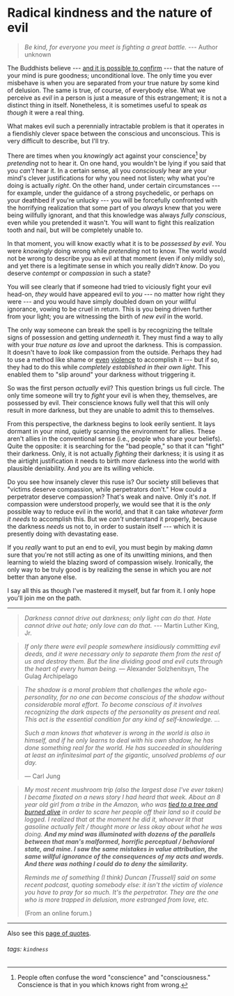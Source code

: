 # Radical kindness and the nature of evil

> *Be kind, for everyone you meet is fighting a great battle.* --- Author unknown

The Buddhists believe --- [and it is possible to confirm](www.lifeismiraculous.org) --- that the nature of your mind is pure goodness; unconditional love. The only time you ever misbehave is when you are separated from your true nature by some kind of delusion. The same is true, of course, of everybody else. What we perceive as *evil* in a person is just a measure of this estrangement; it is not a distinct thing in itself. Nonetheless, it is sometimes useful to speak _as though_ it were a real thing.

What makes evil such a perennially intractable problem is that it operates in a fiendishly clever space between the conscious and unconscious. This is very difficult to describe, but I'll try.

There are times when you _knowingly_ act against your conscience[^conscience] by _pretending_ not to hear it. On one hand, you wouldn't be lying if you said that you _can't_ hear it. In a certain sense, all you _consciously_ hear are your mind's clever justifications for why you need not listen; why what you're doing is actually _right_. On the other hand, under certain circumstances --- for example, under the guidance of a strong psychedelic, or perhaps on your deathbed if you're unlucky --- you will be forcefully confronted with the horrifying realization that some part of you _always_ knew that you were being willfully ignorant, and that this knowledge was always _fully conscious_, even while you pretended it wasn't. You will want to fight this realization tooth and nail, but will be completely unable to.

[^conscience]: People often confuse the word "conscience" and "consciousness." Conscience is that in you which knows right from wrong.

In that moment, you will know exactly what it is to be _possessed by evil_. You were _knowingly_ doing wrong while _pretending_ not to know. The world would not be wrong to describe you as evil at that moment (even if only mildly so), and yet there is a legitimate sense in which you really _didn't know_. Do you deserve _contempt_ or _compassion_ in such a state?

You will see clearly that if someone had tried to viciously fight your evil head-on, _they_ would have appeared evil to _you_ --- no matter how right they were --- and you would have simply doubled down on your willful ignorance, vowing to be cruel in return. This is you being driven further from your light; you are witnessing the birth of _new evil_ in the world.

The only way someone can break the spell is by recognizing the telltale signs of possession and getting _underneath_ it. They must find a way to ally with your _true nature as love_ and uproot the darkness. This is compassion. It doesn't have to _look_ like compassion from the outside. Perhaps they had to use a method like shame or [even](https://www.snopes.com/fact-check/dalai-gun/) [violence](https://www.matthieuricard.org/en/blog/posts/the-bigger-the-ego-the-more-vulnerable-we-are-part-4) to accomplish it --- but if so, they had to do this while _completely established in their own light_. This enabled them to "slip around" your darkness without triggering it.

So was the first person _actually_ evil? This question brings us full circle. The only time someone will try to _fight_ your evil is when they, themselves, are possessed by evil. Their conscience knows fully well that this will only result in more darkness, but they are unable to admit this to themselves.

From this perspective, the darkness begins to look eerily sentient. It lays dormant in your mind, quietly scanning the environment for allies. These aren't allies in the conventional sense (i.e., people who share your beliefs). Quite the opposite: it is searching for the "bad people," so that it can "fight" their darkness. Only, it is not actually _fighting_ their darkness; it is using it as the airtight justification it needs to birth _more_ darkness into the world with plausible deniability. And _you_ are its willing vehicle.

Do you see how insanely clever this ruse is? Our society still believes that "victims deserve compassion, while perpetrators don't." How could a perpetrator deserve compassion? That's weak and naive. Only it's _not_. If compassion were understood properly, we would see that it is the _only_ possible way to reduce evil in the world, and that it can take *whatever form it needs* to accomplish this. But we _can't_ understand it properly, because the darkness _needs_ us not to, in order to sustain itself --- which it is presently doing with devastating ease.

If you _really_ want to put an end to evil, you must begin by making _damn_ sure that you're not still acting as one of its unwitting minions, and then learning to wield the blazing sword of compassion wisely. Ironically, the only way to be truly good is by realizing the sense in which you are _not_ better than anyone else.

I say all this as though I've mastered it myself, but far from it. I only hope you'll join me on the path.

---

> *Darkness cannot drive out darkness; only light can do that. Hate cannot drive out hate; only love can do that.* --- Martin Luther King, Jr.

> *If only there were evil people somewhere insidiously committing evil deeds, and it were necessary only to separate them from the rest of us and destroy them. But the line dividing good and evil cuts through the heart of every human being.* — Alexander Solzhenitsyn, The Gulag Archipelago

> *The shadow is a moral problem that challenges the whole ego-personality, for no one can become conscious of the shadow without considerable moral effort. To become conscious of it involves recognizing the dark aspects of the personality as present and real. This act is the essential condition for any kind of self-knowledge.*  ...
> 
> *Such a man knows that whatever is wrong in the world is also in himself, and if he only learns to deal with his own shadow, he has done something real for the world. He has succeeded in shouldering at least an infinitesimal part of the gigantic, unsolved problems of our day.*
> 
> — Carl Jung

> *My most recent mushroom trip (also the largest dose I've ever taken) I became fixated on a news story I had heard that week. About an 8 year old girl from a tribe in the Amazon, who was [tied to a tree and burned alive](https://www.survivalinternational.org/news/8033) in order to scare her people off their land so it could be logged. I realized that at the moment he did it, whoever lit that gasoline actually felt / thought more or less okay about what he was doing. **And my mind was illuminated with dozens of the parallels between that man's malformed, horrific perceptual / behavioral state, and mine. I saw the same mistakes in value attribution, the same willful ignorance of the consequences of my acts and words. And there was nothing I could do to deny the similarity.***
>
> *Reminds me of something (I think) Duncan [Trussell] said on some recent podcast, quoting somebody else: it isn't the victim of violence you have to pray for so much. It's the perpetrator. They are the one who is more trapped in delusion, more estranged from love, etc.*
> 
> (From an online forum.)

---

Also see this [page of quotes](https://hackmd.io/@monktastic/radical-kindness-quotes).

###### tags: `kindness`
